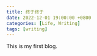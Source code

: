 ```yaml
---
title: 终于终于
date: 2022-12-01 19:00:00 +0800
categories: [Life, Writing]
tags: [writing]
---
```


This is my first blog.